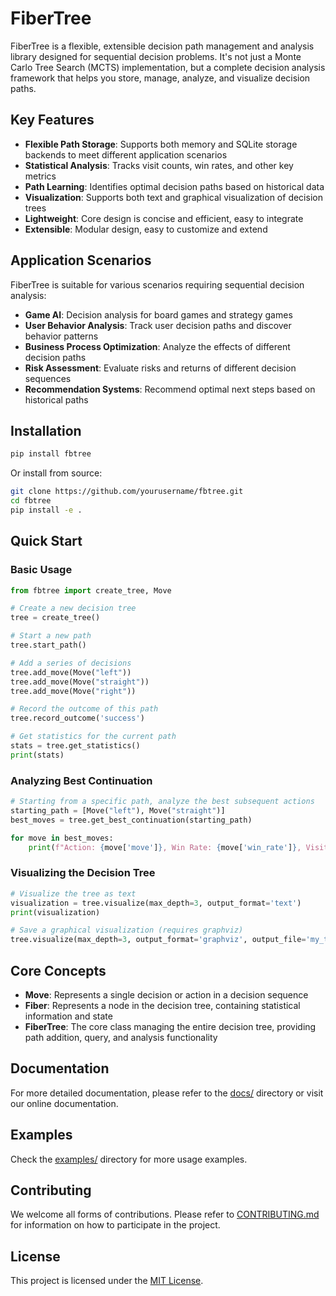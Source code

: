 # FiberTree

FiberTree is a flexible, extensible decision path management and analysis library designed for sequential decision problems. It's not just a Monte Carlo Tree Search (MCTS) implementation, but a complete decision analysis framework that helps you store, manage, analyze, and visualize decision paths.

## Key Features

- **Flexible Path Storage**: Supports both memory and SQLite storage backends to meet different application scenarios
- **Statistical Analysis**: Tracks visit counts, win rates, and other key metrics
- **Path Learning**: Identifies optimal decision paths based on historical data
- **Visualization**: Supports both text and graphical visualization of decision trees
- **Lightweight**: Core design is concise and efficient, easy to integrate
- **Extensible**: Modular design, easy to customize and extend

## Application Scenarios

FiberTree is suitable for various scenarios requiring sequential decision analysis:

- **Game AI**: Decision analysis for board games and strategy games
- **User Behavior Analysis**: Track user decision paths and discover behavior patterns
- **Business Process Optimization**: Analyze the effects of different decision paths
- **Risk Assessment**: Evaluate risks and returns of different decision sequences
- **Recommendation Systems**: Recommend optimal next steps based on historical paths

## Installation

```bash
pip install fbtree
```

Or install from source:

```bash
git clone https://github.com/yourusername/fbtree.git
cd fbtree
pip install -e .
```

## Quick Start

### Basic Usage

```python
from fbtree import create_tree, Move

# Create a new decision tree
tree = create_tree()

# Start a new path
tree.start_path()

# Add a series of decisions
tree.add_move(Move("left"))
tree.add_move(Move("straight"))
tree.add_move(Move("right"))

# Record the outcome of this path
tree.record_outcome('success')

# Get statistics for the current path
stats = tree.get_statistics()
print(stats)
```

### Analyzing Best Continuation

```python
# Starting from a specific path, analyze the best subsequent actions
starting_path = [Move("left"), Move("straight")]
best_moves = tree.get_best_continuation(starting_path)

for move in best_moves:
    print(f"Action: {move['move']}, Win Rate: {move['win_rate']}, Visits: {move['visits']}")
```

### Visualizing the Decision Tree

```python
# Visualize the tree as text
visualization = tree.visualize(max_depth=3, output_format='text')
print(visualization)

# Save a graphical visualization (requires graphviz)
tree.visualize(max_depth=3, output_format='graphviz', output_file='my_tree.png')
```

## Core Concepts

- **Move**: Represents a single decision or action in a decision sequence
- **Fiber**: Represents a node in the decision tree, containing statistical information and state
- **FiberTree**: The core class managing the entire decision tree, providing path addition, query, and analysis functionality

## Documentation

For more detailed documentation, please refer to the [docs/](docs/) directory or visit our online documentation.

## Examples

Check the [examples/](examples/) directory for more usage examples.

## Contributing

We welcome all forms of contributions. Please refer to [CONTRIBUTING.md](CONTRIBUTING.md) for information on how to participate in the project.

## License

This project is licensed under the [MIT License](LICENSE). 